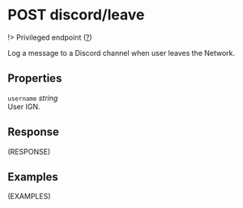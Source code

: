 # <span class="badge badge-light">POST</span> <span class="badge badge-light">discord/leave</span>

!> Privileged endpoint ([?](privileged.md))

Log a message to a Discord channel when user leaves the Network.

## Properties

`username` *string*  
User IGN.


## Response

(RESPONSE)

## Examples

(EXAMPLES)
